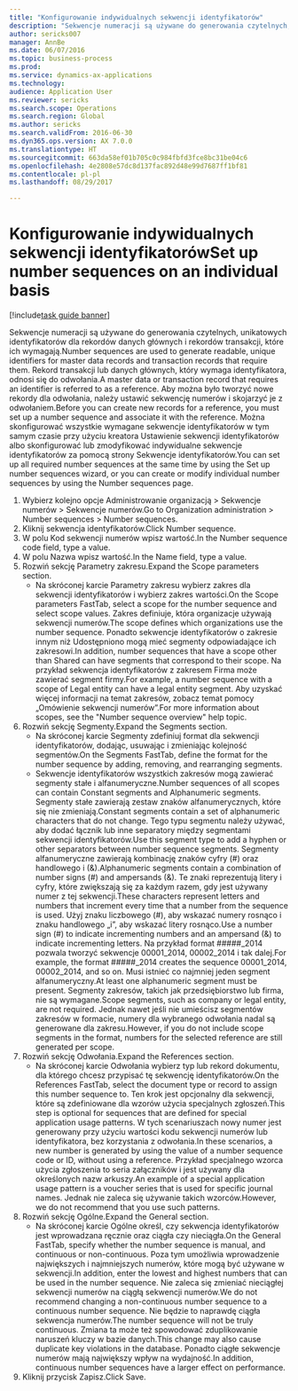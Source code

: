 ```yaml
--- 
title: "Konfigurowanie indywidualnych sekwencji identyfikatorów"
description: "Sekwencje numeracji są używane do generowania czytelnych, unikatowych identyfikatorów dla rekordów danych głównych i rekordów transakcji, które ich wymagają."
author: sericks007
manager: AnnBe
ms.date: 06/07/2016
ms.topic: business-process
ms.prod: 
ms.service: dynamics-ax-applications
ms.technology: 
audience: Application User
ms.reviewer: sericks
ms.search.scope: Operations
ms.search.region: Global
ms.author: sericks
ms.search.validFrom: 2016-06-30
ms.dyn365.ops.version: AX 7.0.0
ms.translationtype: HT
ms.sourcegitcommit: 663da58ef01b705c0c984fbfd3fce8bc31be04c6
ms.openlocfilehash: 4e2808e57dc8d137fac892d48e99d7687ff1bf81
ms.contentlocale: pl-pl
ms.lasthandoff: 08/29/2017

---
```

# <a name="set-up-number-sequences-on-an-individual-basis"></a><span data-ttu-id="59137-103">Konfigurowanie indywidualnych sekwencji identyfikatorów</span><span class="sxs-lookup"><span data-stu-id="59137-103">Set up number sequences on an individual basis</span></span>

[!include[task guide banner](../../includes/task-guide-banner.md)]

<span data-ttu-id="59137-104">Sekwencje numeracji są używane do generowania czytelnych, unikatowych identyfikatorów dla rekordów danych głównych i rekordów transakcji, które ich wymagają.</span><span class="sxs-lookup"><span data-stu-id="59137-104">Number sequences are used to generate readable, unique identifiers for master data records and transaction records that require them.</span></span> <span data-ttu-id="59137-105">Rekord transakcji lub danych głównych, który wymaga identyfikatora, odnosi się do odwołania.</span><span class="sxs-lookup"><span data-stu-id="59137-105">A master data or transaction record that requires an identifier is referred to as a reference.</span></span> <span data-ttu-id="59137-106">Aby można było tworzyć nowe rekordy dla odwołania, należy ustawić sekwencję numerów i skojarzyć je z odwołaniem.</span><span class="sxs-lookup"><span data-stu-id="59137-106">Before you can create new records for a reference, you must set up a number sequence and associate it with the reference.</span></span> <span data-ttu-id="59137-107">Można skonfigurować wszystkie wymagane sekwencje identyfikatorów w tym samym czasie przy użyciu kreatora Ustawienie sekwencji identyfikatorów albo skonfigurować lub zmodyfikować indywidualne sekwencje identyfikatorów za pomocą strony Sekwencje identyfikatorów.</span><span class="sxs-lookup"><span data-stu-id="59137-107">You can set up all required number sequences at the same time by using the Set up number sequences wizard, or you can create or modify individual number sequences by using the Number sequences page.</span></span>

1. <span data-ttu-id="59137-108">Wybierz kolejno opcje Administrowanie organizacją > Sekwencje numerów > Sekwencje numerów.</span><span class="sxs-lookup"><span data-stu-id="59137-108">Go to Organization administration > Number sequences > Number sequences.</span></span>
2. <span data-ttu-id="59137-109">Kliknij sekwencja identyfikatorów.</span><span class="sxs-lookup"><span data-stu-id="59137-109">Click Number sequence.</span></span>
3. <span data-ttu-id="59137-110">W polu Kod sekwencji numerów wpisz wartość.</span><span class="sxs-lookup"><span data-stu-id="59137-110">In the Number sequence code field, type a value.</span></span>
4. <span data-ttu-id="59137-111">W polu Nazwa wpisz wartość.</span><span class="sxs-lookup"><span data-stu-id="59137-111">In the Name field, type a value.</span></span>
5. <span data-ttu-id="59137-112">Rozwiń sekcję Parametry zakresu.</span><span class="sxs-lookup"><span data-stu-id="59137-112">Expand the Scope parameters section.</span></span>
    * <span data-ttu-id="59137-113">Na skróconej karcie Parametry zakresu wybierz zakres dla sekwencji identyfikatorów i wybierz zakres wartości.</span><span class="sxs-lookup"><span data-stu-id="59137-113">On the Scope parameters FastTab, select a scope for the number sequence and select scope values.</span></span>     <span data-ttu-id="59137-114">Zakres definiuje, która organizacje używają sekwencji numerów.</span><span class="sxs-lookup"><span data-stu-id="59137-114">The scope defines which organizations use the number sequence.</span></span> <span data-ttu-id="59137-115">Ponadto sekwencje identyfikatorów o zakresie innym niż Udostępniono mogą mieć segmenty odpowiadające ich zakresowi.</span><span class="sxs-lookup"><span data-stu-id="59137-115">In addition, number sequences that have a scope other than Shared can have segments that correspond to their scope.</span></span> <span data-ttu-id="59137-116">Na przykład sekwencja identyfikatorów z zakresem Firma może zawierać segment firmy.</span><span class="sxs-lookup"><span data-stu-id="59137-116">For example, a number sequence with a scope of Legal entity can have a legal entity segment.</span></span> <span data-ttu-id="59137-117">Aby uzyskać więcej informacji na temat zakresów, zobacz temat pomocy „Omówienie sekwencji numerów”.</span><span class="sxs-lookup"><span data-stu-id="59137-117">For more information about scopes, see the "Number sequence overview" help topic.</span></span>  
6. <span data-ttu-id="59137-118">Rozwiń sekcję Segmenty.</span><span class="sxs-lookup"><span data-stu-id="59137-118">Expand the Segments section.</span></span>
    * <span data-ttu-id="59137-119">Na skróconej karcie Segmenty zdefiniuj format dla sekwencji identyfikatorów, dodając, usuwając i zmieniając kolejność segmentów.</span><span class="sxs-lookup"><span data-stu-id="59137-119">On the Segments FastTab, define the format for the number sequence by adding, removing, and rearranging segments.</span></span>  
    * <span data-ttu-id="59137-120">Sekwencje identyfikatorów wszystkich zakresów mogą zawierać segmenty stałe i alfanumeryczne.</span><span class="sxs-lookup"><span data-stu-id="59137-120">Number sequences of all scopes can contain Constant segments and Alphanumeric segments.</span></span> <span data-ttu-id="59137-121">Segmenty stałe zawierają zestaw znaków alfanumerycznych, które się nie zmieniają.</span><span class="sxs-lookup"><span data-stu-id="59137-121">Constant segments contain a set of alphanumeric characters that do not change.</span></span> <span data-ttu-id="59137-122">Tego typu segmentu należy używać, aby dodać łącznik lub inne separatory między segmentami sekwencji identyfikatorów.</span><span class="sxs-lookup"><span data-stu-id="59137-122">Use this segment type to add a hyphen or other separators between number sequence segments.</span></span> <span data-ttu-id="59137-123">Segmenty alfanumeryczne zawierają kombinację znaków cyfry (#) oraz handlowego i (&).</span><span class="sxs-lookup"><span data-stu-id="59137-123">Alphanumeric segments contain a combination of number signs (#) and ampersands (&).</span></span> <span data-ttu-id="59137-124">Te znaki reprezentują litery i cyfry, które zwiększają się za każdym razem, gdy jest używany numer z tej sekwencji.</span><span class="sxs-lookup"><span data-stu-id="59137-124">These characters represent letters and numbers that increment every time that a number from the sequence is used.</span></span> <span data-ttu-id="59137-125">Użyj znaku liczbowego (#), aby wskazać numery rosnąco i znaku handlowego „i”, aby wskazać litery rosnąco.</span><span class="sxs-lookup"><span data-stu-id="59137-125">Use a number sign (#) to indicate incrementing numbers and an ampersand (&) to indicate incrementing letters.</span></span> <span data-ttu-id="59137-126">Na przykład format #####_2014 pozwala tworzyć sekwencje 00001_2014, 00002_2014 i tak dalej.</span><span class="sxs-lookup"><span data-stu-id="59137-126">For example, the format #####_2014 creates the sequence 00001_2014, 00002_2014, and so on.</span></span>     <span data-ttu-id="59137-127">Musi istnieć co najmniej jeden segment alfanumeryczny.</span><span class="sxs-lookup"><span data-stu-id="59137-127">At least one alphanumeric segment must be present.</span></span> <span data-ttu-id="59137-128">Segmenty zakresów, takich jak przedsiębiorstwo lub firma, nie są wymagane.</span><span class="sxs-lookup"><span data-stu-id="59137-128">Scope segments, such as company or legal entity, are not required.</span></span> <span data-ttu-id="59137-129">Jednak nawet jeśli nie umieścisz segmentów zakresów w formacie, numery dla wybranego odwołania nadal są generowane dla zakresu.</span><span class="sxs-lookup"><span data-stu-id="59137-129">However, if you do not include scope segments in the format, numbers for the selected reference are still generated per scope.</span></span>  
7. <span data-ttu-id="59137-130">Rozwiń sekcję Odwołania.</span><span class="sxs-lookup"><span data-stu-id="59137-130">Expand the References section.</span></span>
    * <span data-ttu-id="59137-131">Na skróconej karcie Odwołania wybierz typ lub rekord dokumentu, dla którego chcesz przypisać tę sekwencję identyfikatorów.</span><span class="sxs-lookup"><span data-stu-id="59137-131">On the References FastTab, select the document type or record to assign this number sequence to.</span></span>     <span data-ttu-id="59137-132">Ten krok jest opcjonalny dla sekwencji, które są zdefiniowane dla wzorów użycia specjalnych zgłoszeń.</span><span class="sxs-lookup"><span data-stu-id="59137-132">This step is optional for sequences that are defined for special application usage patterns.</span></span> <span data-ttu-id="59137-133">W tych scenariuszach nowy numer jest generowany przy użyciu wartości kodu sekwencji numerów lub identyfikatora, bez korzystania z odwołania.</span><span class="sxs-lookup"><span data-stu-id="59137-133">In these scenarios, a new number is generated by using the value of a number sequence code or ID, without using a reference.</span></span> <span data-ttu-id="59137-134">Przykład specjalnego wzorca użycia zgłoszenia to seria załączników i jest używany dla określonych nazw arkuszy.</span><span class="sxs-lookup"><span data-stu-id="59137-134">An example of a special application usage pattern is a voucher series that is used for specific journal names.</span></span> <span data-ttu-id="59137-135">Jednak nie zaleca się używanie takich wzorców.</span><span class="sxs-lookup"><span data-stu-id="59137-135">However, we do not recommend that you use such patterns.</span></span>  
8. <span data-ttu-id="59137-136">Rozwiń sekcję Ogólne.</span><span class="sxs-lookup"><span data-stu-id="59137-136">Expand the General section.</span></span>
    * <span data-ttu-id="59137-137">Na skróconej karcie Ogólne określ, czy sekwencja identyfikatorów jest wprowadzana ręcznie oraz ciągła czy nieciągła.</span><span class="sxs-lookup"><span data-stu-id="59137-137">On the General FastTab, specify whether the number sequence is manual, and continuous or non-continuous.</span></span> <span data-ttu-id="59137-138">Poza tym umożliwia wprowadzenie największych i najmniejszych numerów, które mogą być używane w sekwencji.</span><span class="sxs-lookup"><span data-stu-id="59137-138">In addition, enter the lowest and highest numbers that can be used in the number sequence.</span></span>     <span data-ttu-id="59137-139">Nie zaleca się zmieniać nieciągłej sekwencji numerów na ciągłą sekwencji numerów.</span><span class="sxs-lookup"><span data-stu-id="59137-139">We do not recommend changing a non-continuous number sequence to a continuous number sequence.</span></span> <span data-ttu-id="59137-140">Nie będzie to naprawdę ciągła sekwencja numerów.</span><span class="sxs-lookup"><span data-stu-id="59137-140">The number sequence will not be truly continuous.</span></span> <span data-ttu-id="59137-141">Zmiana ta może też spowodować zduplikowanie naruszeń kluczy w bazie danych.</span><span class="sxs-lookup"><span data-stu-id="59137-141">This change may also cause duplicate key violations in the database.</span></span> <span data-ttu-id="59137-142">Ponadto ciągłe sekwencje numerów mają największy wpływ na wydajność.</span><span class="sxs-lookup"><span data-stu-id="59137-142">In addition, continuous number sequences have a larger effect on performance.</span></span>   
9. <span data-ttu-id="59137-143">Kliknij przycisk Zapisz.</span><span class="sxs-lookup"><span data-stu-id="59137-143">Click Save.</span></span>


